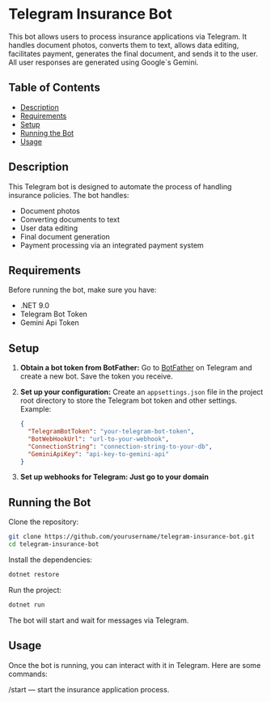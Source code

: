 # Telegram Insurance Bot

This bot allows users to process insurance applications via Telegram. It handles document photos, converts them to text, allows data editing, facilitates payment, generates the final document, and sends it to the user. All user responses are generated using Google`s Gemini.

## Table of Contents
- [Description](#description)
- [Requirements](#requirements)
- [Setup](#setup)
- [Running the Bot](#running-the-bot)
- [Usage](#usage)

## Description
This Telegram bot is designed to automate the process of handling insurance policies. The bot handles:
- Document photos
- Converting documents to text
- User data editing
- Final document generation
- Payment processing via an integrated payment system

## Requirements
Before running the bot, make sure you have:
- .NET 9.0
- Telegram Bot Token
- Gemini Api Token

## Setup

1. **Obtain a bot token from BotFather:**
   Go to [BotFather](https://core.telegram.org/bots#botfather) on Telegram and create a new bot. Save the token you receive.

2. **Set up your configuration:**
   Create an `appsettings.json` file in the project root directory to store the Telegram bot token and other settings. Example:

   ```json
   {
     "TelegramBotToken": "your-telegram-bot-token",
     "BotWebHookUrl": "url-to-your-webhook",
     "ConnectionString": "connection-string-to-your-db",
     "GeminiApiKey": "api-key-to-gemini-api"
   }
3. **Set up webhooks for Telegram: Just go to your domain**

## Running the Bot

Clone the repository:

  ```bash
  git clone https://github.com/yourusername/telegram-insurance-bot.git
  cd telegram-insurance-bot
  ```

Install the dependencies:

  ```bash
  dotnet restore
  ```
Run the project:

  ```bash
  dotnet run
  ```

The bot will start and wait for messages via Telegram.

## Usage

Once the bot is running, you can interact with it in Telegram. Here are some commands:

/start — start the insurance application process.
